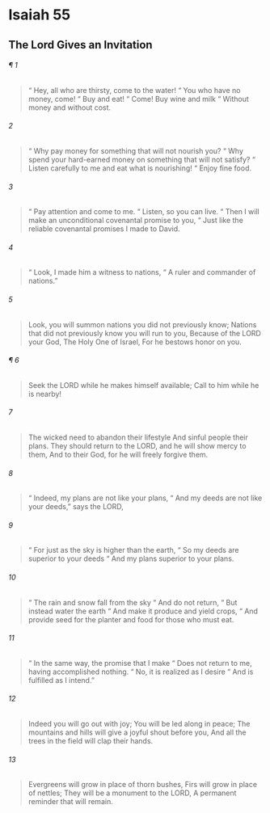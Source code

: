 # Isaiah 55
## The Lord Gives an Invitation
###### ¶ 1
>  “ Hey, all who are thirsty, come to the water!
>  “ You who have no money, come!
>  “ Buy and eat!
>  “ Come! Buy wine and milk
>  “ Without money and without cost.
###### 2
>  “ Why pay money for something that will not nourish you?
>  “ Why spend your hard-earned money on something that will not satisfy?
>  “ Listen carefully to me and eat what is nourishing!
>  “ Enjoy fine food.
###### 3
>  “ Pay attention and come to me.
>  “ Listen, so you can live.
>  “ Then I will make an unconditional covenantal promise to you,
>  “ Just like the reliable covenantal promises I made to David.
###### 4
>  “ Look, I made him a witness to nations,
>  “ A ruler and commander of nations.”
###### 5
> Look, you will summon nations you did not previously know;
> Nations that did not previously know you will run to you,
> Because of the LORD your God,
> The Holy One of Israel,
> For he bestows honor on you.
###### ¶ 6
> Seek the LORD while he makes himself available;
> Call to him while he is nearby!
###### 7
> The wicked need to abandon their lifestyle
> And sinful people their plans.
> They should return to the LORD, and he will show mercy to them,
> And to their God, for he will freely forgive them.
###### 8
>  “ Indeed, my plans are not like your plans,
>  “ And my deeds are not like your deeds,” says the LORD,
###### 9
>  “ For just as the sky is higher than the earth,
>  “ So my deeds are superior to your deeds
>  “ And my plans superior to your plans.
###### 10
>  “ The rain and snow fall from the sky
>  “ And do not return,
>  “ But instead water the earth
>  “ And make it produce and yield crops,
>  “ And provide seed for the planter and food for those who must eat.
###### 11
>  “ In the same way, the promise that I make
>  “ Does not return to me, having accomplished nothing.
>  “ No, it is realized as I desire
>  “ And is fulfilled as I intend.”
###### 12
> Indeed you will go out with joy;
> You will be led along in peace;
> The mountains and hills will give a joyful shout before you,
> And all the trees in the field will clap their hands.
###### 13
> Evergreens will grow in place of thorn bushes,
> Firs will grow in place of nettles;
> They will be a monument to the LORD,
> A permanent reminder that will remain.
